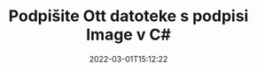 ---
############################# Static ############################
layout: "auto-gen-signature"
date: 2022-03-01T15:12:22
draft: false
operation: Sign
signaturetype: Image
fileformat: Ott
productName: .NET
lang: sl
productCode: net
otherformats: pdf doc docx docm dot dotm dotx odt ott rtf xls xlsx xlsm xlsb csv ods ots xltx xltm ppt pptx pps ppsx odp otp potx potm pptm ppsm png jpg bmp gif tiff svg webp wmf
breadcrumb: Put Image signature on Ott for C#

############################# Head ############################
head_title: "Dodajanje podpisov Image v datoteko Ott z C#"
head_description: "Z nekaj vrsticami kode postavite podpis Image na datoteko Ott za .NET. Uporabite API za podpis dokumentov GroupDocs za podpis na desetine formatov datotek."

############################# Header ############################
title: "Podpišite Ott datoteke s podpisi Image v C#"
description: "Kako dodati podpis Image z nekaj vrsticami kode .NET"
bg_image: "https://cms.admin.containerize.com/templates/aspose/App_Themes/V3/images/bg/header1.png"
bg_overlay: false
button:
    enable: true

############################# SubMenu ############################
submenu:
    enable: true

    left:
        img_alt: "GroupDocs.Signature for .NET"
        image: "https://cms.admin.containerize.com/templates/groupdocs/images/product-logos/90x90-noborder/groupdocs-signature-net.png"
        product: "GroupDocs.Signature"
        platform: ".NET"



############################# About ############################
about:
    enable: true
    title: "O API-ju za slikovne podpise GroupDocs.Signature for .NET"
    content: |
        [GroupDocs.Signature for .NET](https://products.groupdocs.com/signature/net/) je priljubljen API za e-podpisovanje digitalnih dokumentov. Na voljo so podpisi, kot so besedila, slike, digitalna potrdila, črtne kode, QR-kode, žigi ali metapodatki. Podpise lahko postavite na datoteke PDF, dokumente MS Word, delovne zvezke MS Excel, predstavitve MS PowerPoint, datoteke Adobe Photoshop in različne formate slik. Stranke lahko podpišejo svoj dokument in posodabljajo, iščejo, preverjajo, brišejo ali si predogledajo e-podpise, ki so bili na teh dokumentih. Poleg tega je na voljo veliko možnosti za prilagajanje podpisov.
    

############################# Steps ############################
steps:
    enable: true
    title_left: "Koraki za podpis Ott z Image v C#"
    content_left: |
        [GroupDocs.Signature for .NET](https://products.groupdocs.com/signature/net/) omogoča hitro in enostavno podpisovanje dokumentov Ott s podpisi Image.
        
        * Ustvarite primerek razreda podpisa, ki zagotavlja datoteko Ott, ki naj bi se podpisala kot pot ali pomnilniški tok
        * Instanciirajte razred SignOptions in nastavite vse zahtevane podatke.
        * Prikličite metodo Signature.Sign(), ki posreduje izhodno datoteko Ott ali pomnilniški tok

    title_right: " Sistemske zahteve"
    content_right: |
        GroupDocs.Signature for .NET so podprti na vseh glavnih platformah in operacijskih sistemih. Preden izvedete spodnjo kodo, se prepričajte, da imate v sistemu nameščene naslednje predpogoje.

        * Operacijski sistemi: Microsoft Windows, Linux, MacOS
        * Razvojna okolja: Microsoft Visual Studio, Xamarin, MonoDevelop
        * Frameworks: .NET Framework, .NET Standard, .NET Core, Mono
        * Pridobite najnovejši GroupDocs.Signature for .NET iz [Nuget](https://www.nuget.org/packages/groupdocs.signature)
         
    code: |
        ```csharp    
                
        // Set up input Ott file
        string filePath = "input.ott";
        // Set up output file
        string outputFilePath = "output.ott";
        // Provide image file
        string imageFilePath = "image.png";

        // Instantiate Signature for input file
        using (GroupDocs.Signature.Signature signature = new GroupDocs.Signature.Signature(filePath))
        {
            //Provide sign options
            ImageSignOptions options = new ImageSignOptions(imageFilePath)
            {
                // set signature position
                Left = 50,
                Top = 200
            };

            // sign Ott document
            SignResult result = signature.Sign(outputFilePath, options);
        }

        ```

############################# Demos ############################
demos:
    enable: true
    title: "Podpisovanje dokumentov Ott z Image Live Demo"
    content: |
       Takoj zdaj podpišite datoteko Ott z različnimi podpisi, tako da obiščete spletno mesto [GroupDocs.Signature App](https://products.groupdocs.app/signature/family). Brezplačna spletna predstavitev čaka na vas.          

############################# More Formats ############################
more_formats:
    enable: true
    title: "Drugi podprti podpisi Image za C#"
    content: |
        "Ott lahko podpišete tudi z drugimi vrstami podpisov. Oglejte si spodnji seznam."
    format: 
       
       
back_to_top:
    enable: true
---